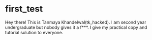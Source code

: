 # first_test

Hey there! This is Tanmaya Khandelwal(tk_hacked).
I am second year undergraduate but nobody gives it a f***.
I give my practical copy and tutorial solution to everyone.
